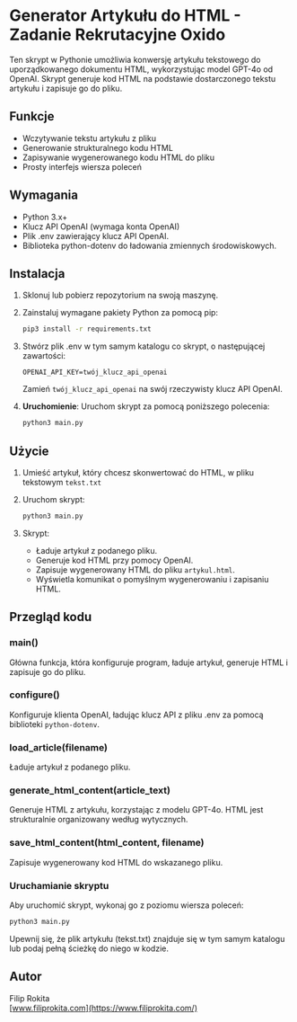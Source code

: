 # Generator Artykułu do HTML - Zadanie Rekrutacyjne Oxido

Ten skrypt w Pythonie umożliwia konwersję artykułu tekstowego do uporządkowanego dokumentu HTML, wykorzystując model GPT-4o od OpenAI. Skrypt generuje kod HTML na podstawie dostarczonego tekstu artykułu i zapisuje go do pliku.

## Funkcje

- Wczytywanie tekstu artykułu z pliku
- Generowanie strukturalnego kodu HTML
- Zapisywanie wygenerowanego kodu HTML do pliku
- Prosty interfejs wiersza poleceń

## Wymagania

- Python 3.x+
- Klucz API OpenAI (wymaga konta OpenAI)
- Plik .env zawierający klucz API OpenAI.
- Biblioteka python-dotenv do ładowania zmiennych środowiskowych.

## Instalacja

1. Sklonuj lub pobierz repozytorium na swoją maszynę.

2. Zainstaluj wymagane pakiety Python za pomocą pip:

   ```bash
   pip3 install -r requirements.txt
   ```

3. Stwórz plik .env w tym samym katalogu co skrypt, o następującej zawartości:

   ```
   OPENAI_API_KEY=twój_klucz_api_openai
   ```

   Zamień `twój_klucz_api_openai` na swój rzeczywisty klucz API OpenAI.

4. **Uruchomienie**: Uruchom skrypt za pomocą poniższego polecenia:

   ```bash
   python3 main.py
   ```

## Użycie

1. Umieść artykuł, który chcesz skonwertować do HTML, w pliku tekstowym `tekst.txt`
2. Uruchom skrypt:

   ```bash
   python3 main.py
   ```

3. Skrypt:
   - Ładuje artykuł z podanego pliku.
   - Generuje kod HTML przy pomocy OpenAI.
   - Zapisuje wygenerowany HTML do pliku `artykul.html`.
   - Wyświetla komunikat o pomyślnym wygenerowaniu i zapisaniu HTML.

## Przegląd kodu

### main()

Główna funkcja, która konfiguruje program, ładuje artykuł, generuje HTML i zapisuje go do pliku.

### configure()

Konfiguruje klienta OpenAI, ładując klucz API z pliku .env za pomocą biblioteki `python-dotenv`.

### load_article(filename)

Ładuje artykuł z podanego pliku.

### generate_html_content(article_text)

Generuje HTML z artykułu, korzystając z modelu GPT-4o. HTML jest strukturalnie organizowany według wytycznych.

### save_html_content(html_content, filename)

Zapisuje wygenerowany kod HTML do wskazanego pliku.

### Uruchamianie skryptu

Aby uruchomić skrypt, wykonaj go z poziomu wiersza poleceń:

```bash
python3 main.py
```

Upewnij się, że plik artykułu (tekst.txt) znajduje się w tym samym katalogu lub podaj pełną ścieżkę do niego w kodzie.

## Autor
Filip Rokita  
[www.filiprokita.com](https://www.filiprokita.com/)